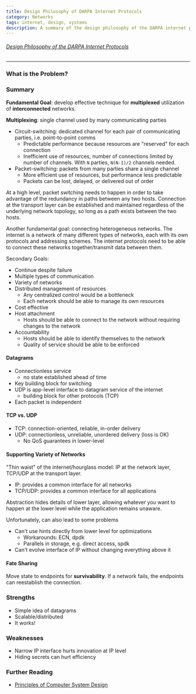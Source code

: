 ```yaml
---
title: Design Philosophy of DARPA Internet Protocols
category: Networks
tags: internet, design, systems
description: A summary of the design philosophy of the DARPA internet protocols.
---
```


###### [Design Philosophy of the DARPA Internet Protocols](http://ccr.sigcomm.org/archive/1995/jan95/ccr-9501-clark.pdf)

---

### What is the Problem?


### Summary

**Fundamental Goal**: develop effective technique for **multiplexed** utilization of **interconnected** networks.

**Multiplexing**: single channel used by many communicating parties
- Circuit-switching: dedicated channel for each pair of communicating parties, i.e. point-to-point comms
    - Predictable performance because resources are "reserved" for each connection
    - Inefficient use of resources, number of connections limited by number of channels. With `N` parties, `N(N-1)/2` channels needed.
- Packet-switching: packets from many parties share a single channel
    - More efficient use of resources, but performance less predictable
    - Packets can be lost, delayed, or delivered out of order

At a high level, packet switching needs to happen in order to take advantage of the redundancy in paths between any two hosts. Connection at the transport layer can be established and maintained regardless of the underlying network topology, so long as a path exists between the two hosts.

Another fundamental goal: connecting heterogeneous networks. The internet is a network of many different types of networks, each with its own protocols and addressing schemes. The internet protocols need to be able to connect these networks together/transmit data between them.

Secondary Goals:

- Continue despite failure
- Multiple types of communication
- Variety of networks
- Distributed management of resources
    - Any centralized control would be a bottleneck
    - Each network should be able to manage its own resources
- Cost effective
- Host attachment
    - Hosts should be able to connect to the network without requiring changes to the network
- Accountability
    - Hosts should be able to identify themselves to the network
    - Quality of service should be able to be enforced


#### Datagrams

- Connectionless service
    - no state established ahead of time
- Key building block for switching
- UDP is app-level interface to datagram service of the internet
    - building block for other protocols (TCP)
- Each packet is independent

#### TCP vs. UDP

- TCP: connection-oriented, reliable, in-order delivery
- UDP: connectionless, unreliable, unordered delivery (loss is OK)
    - No QoS guarantees in lower-level

#### Supporting Variety of Networks

"Thin waist" of the internet/hourglass model: IP at the network layer, TCP/UDP at the transport layer.

- IP: provides a common interface for all networks
- TCP/UDP: provides a common interface for all applications

Abstraction hides details of lower layer, allowing whatever you want to happen at the lower level while the application remains unaware.

Unfortunately, can also lead to some problems
- Can't use hints directly from lower level for optimizations
    - Workarounds: ECN, dpdk
    - Parallels in storage, e.g. direct access, spdk
- Can't evolve interface of IP without changing everything above it

#### Fate Sharing

Move state to endpoints for **survivability**. If a network fails, the endpoints can reestablish the connection.

### Strengths

- Simple idea of datagrams
- Scalable/distributed
- It works!

### Weaknesses

- Narrow IP interface hurts innovation at IP level
- Hiding secrets can hurt efficiency


### Further Reading

- [Principles of Computer System Design](https://ocw.mit.edu/courses/res-6-004-principles-of-computer-system-design-an-introduction-spring-2009/pages/online-textbook/)
